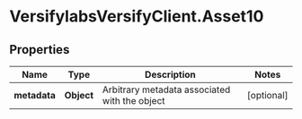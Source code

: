 # VersifylabsVersifyClient.Asset10

## Properties

Name | Type | Description | Notes
------------ | ------------- | ------------- | -------------
**metadata** | **Object** | Arbitrary metadata associated with the object | [optional] 



